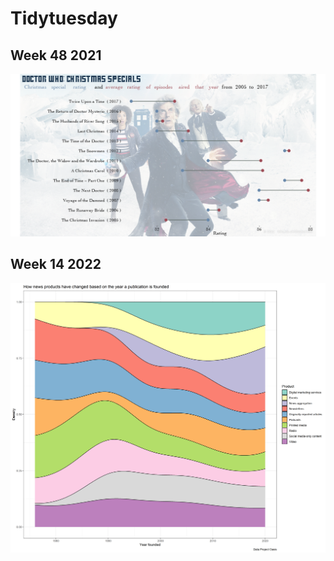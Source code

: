 # Tidytuesday
## Week 48 2021


<img src="2021/week_48/doctor_who_christmas_specials.png" alt = "Doctor Who Christmas Specials"/>

## Week 14 2022
<img src="2022/week_14_2022/oasis_project.png" alt = "Doctor Who Christmas Specials"/>